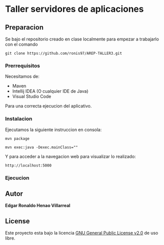 # Taller servidores de aplicaciones

 

## Preparacion

Se bajo el repositorio creado en clase localmente para empezar a trabajarlo con el comando

```
git clone https://github.com/ronis97/AREP-TALLER3.git
```


### Prerrequisitos

Necesitamos de:
* Maven
* Intellij IDEA (O cualquier IDE de Java)
* Visual Studio Code

Para una correcta ejecucion del aplicativo.

### Instalacion

Ejecutamos la siguiente instruccion en consola:

```
mvn package
```


```
mvn exec:java -Dexec.mainClass=""
```

Y para acceder a la navegacion web para visualizar lo realizado:

```
http://localhost:5000
```



### Ejecucion






## Autor

**Edgar Ronaldo Henao Villarreal**


## License

Este proyecto esta bajo la licencia [GNU General Public License v2.0](https://github.com/ronis97/ARSW-T1/blob/master/LICENSE) de uso libre. 





